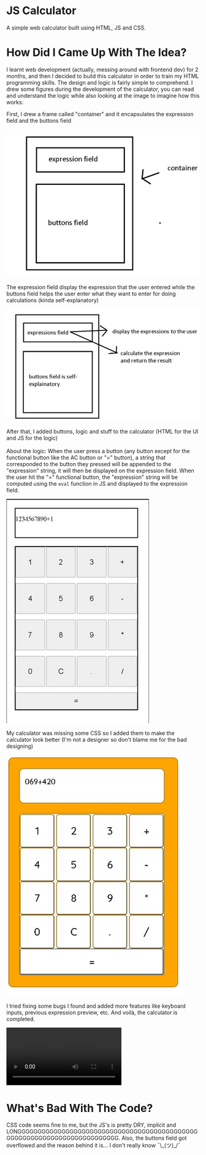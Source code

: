 # JS Calculator

A simple web calculator built using HTML, JS and CSS.

# How Did I Came Up With The Idea?

I learnt web development (actually, messing around with frontend dev) for 2 months, and then I decided to build this calculator in order to train my HTML programming skills. The design and logic is fairly simple to comprehend. I drew some figures during the development of the calculator, you can read and understand the logic while also looking at the image to imagine how this works:

First, I drew a frame called "container" and it encapsulates the expression field and the buttons field

![image](https://raw.githubusercontent.com/bennett-nguyen/what-the-fuck-is-this/main/image/figure_1.jpg)
<br>

The expression field display the expression that the user entered while the buttons field helps the user enter what they want to enter for doing calculations (kinda self-explanatory)

![image](https://raw.githubusercontent.com/bennett-nguyen/what-the-fuck-is-this/main/image/figure_2.jpg)
<br>

After that, I added buttons, logic and stuff to the calculator (HTML for the UI and JS for the logic)
<br>
<br>
About the logic: When the user press a button (any button except for the functional button like the AC button or "=" button), a string that corresponded to the button they pressed will be appended to the "expression" string, it will then be displayed on the expression field. When the user hit the "=" functional button, the "expression" string will be computed using the `eval` function in JS and displayed to the expression field.

![image](https://raw.githubusercontent.com/bennett-nguyen/what-the-fuck-is-this/main/image/figure_3.jpg)
<br>

My calculator was missing some CSS so I added them to make the calculator look better (I'm not a designer so don't blame me for the bad designing)
<br>

![image](https://raw.githubusercontent.com/bennett-nguyen/what-the-fuck-is-this/main/image/epik_css.jpg)
<br>

I tried fixing some bugs I found and added more features like keyboard inputs, previous expression preview, etc. And voilà, the calculator is completed.

![video](https://raw.githubusercontent.com/bennett-nguyen/what-the-fuck-is-this/main/image/epik_calculator.mp4)
<br>

# What's Bad With The Code?
CSS code seems fine to me, but the JS's is pretty DRY, implicit and LONGGGGGGGGGGGGGGGGGGGGGGGGGGGGGGGGGGGGGGGGGGGGGGGGGGGGGGGGGGGGGGGGGGGGGGGGG. Also, the buttons field got overflowed and the reason behind it is... I don't really know ¯\\\_(ツ)_/¯